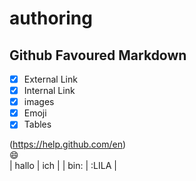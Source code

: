 # authoring
## Github Favoured Markdown
 
- [X] External Link  
- [X] Internal Link  
- [X] images  
- [X] Emoji  
- [X] Tables 

 (https://help.github.com/en)   
 :smile:  
 | hallo | ich |
| bin: | :LILA |
